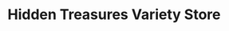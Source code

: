 ---
title: "Hidden Treasures Variety Store"
url: /morrison/hidden-treasures-variety-store/
shop: variety store
---